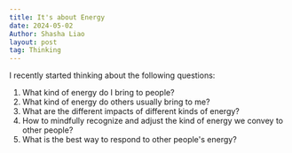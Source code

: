 ```yaml
---
title: It's about Energy
date: 2024-05-02
Author: Shasha Liao
layout: post
tag: Thinking
---
```


I recently started thinking about the following questions:

1. What kind of energy do I bring to people?
2. What kind of energy do others usually bring to me?
3. What are the different impacts of different kinds of energy?
4. How to mindfully recognize and adjust the kind of energy we convey to other people?
5. What is the best way to respond to other people's energy?

<!-- The fun thing is that I am not often aware of the situation or try to change the situation. Instead, I usually just follow the flow and respond to situations very naturally.  -->

